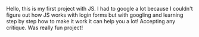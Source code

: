 Hello, this is my first project with JS.
I had to google a lot because I couldn't figure out how JS works
with login forms but with googling and learning step by step how to make it work
it can help you a lot! Accepting any critique.
Was really fun project!